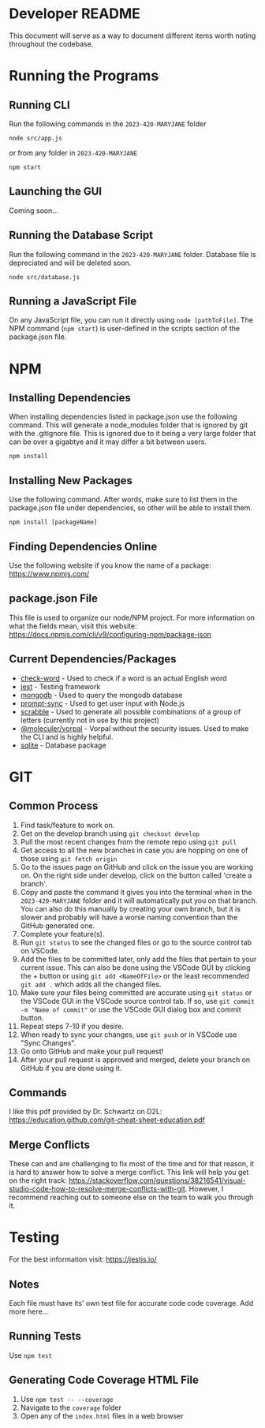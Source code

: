 # Developer README

This document will serve as a way to document different items worth noting throughout the codebase.

# Running the Programs

## Running CLI
Run the following commands in the `2023-420-MARYJANE` folder

```
node src/app.js
```

or from any folder in `2023-420-MARYJANE`

```
npm start
```

## Launching the GUI
Coming soon...

## Running the Database Script
Run the following command in the `2023-420-MARYJANE` folder. Database file is depreciated and will be deleted soon.

```
node src/database.js
```

## Running a JavaScript File
On any JavaScript file, you can run it directly using `node [pathToFile]`. The NPM command (`npm start`) is user-defined in the scripts section of the package.json file.

# NPM

## Installing Dependencies
When installing dependencies listed in package.json use the following command. This will generate a node_modules folder that is ignored by git with the .gitignore file. This is ignored due to it being a very large folder that can be over a gigabtye and it may differ a bit between users.
```
npm install
```

## Installing New Packages
Use the following command. After words, make sure to list them in the package.json file under dependencies, so other will be able to install them. 
```
npm install [packageName]
```

## Finding Dependencies Online
Use the following website if you know the name of a package: https://www.npmjs.com/

## package.json File
This file is used to organize our node/NPM project. For more information on what the fields mean, visit this website:
https://docs.npmjs.com/cli/v9/configuring-npm/package-json

## Current Dependencies/Packages
- [check-word](https://github.com/S0c5/node-check-word) - Used to check if a word is an actual English word
- [jest](https://jestjs.io/) - Testing framework
- [mongodb](https://mongodb.github.io/node-mongodb-native/4.13/) - Used to query the mongodb database
- [prompt-sync](https://github.com/heapwolf/prompt-sync) - Used to get user input with Node.js
- [scrabble](https://www.npmjs.com/package/scrabble) - Used to generate all possible combinations of a group of letters (currently not in use by this project)
- [@moleculer/vorpal](https://github.com/moleculerjs/vorpal) - Vorpal without the security issues. Used to make the CLI and is highly helpful.
- [sqlite](https://github.com/kriasoft/node-sqlite) - Database package

# GIT

## Common Process
1. Find task/feature to work on.
2. Get on the develop branch using `git checkout develop`
3. Pull the most recent changes from the remote repo using `git pull`
4. Get access to all the new branches in case you are hopping on one of those using `git fetch origin`
5. Go to the issues page on GitHub and click on the issue you are working on. On the right side under develop, click on the button called 'create a branch'.
6. Copy and paste the command it gives you into the terminal when in the `2023-420-MARYJANE` folder and it will automatically put you on that branch. You can also do this manually by creating your own branch, but it is slower and probably will have a worse naming convention than the GitHub generated one.
7. Complete your feature(s).
8. Run `git status` to see the changed files or go to the source control tab on VSCode.
9. Add the files to be committed later, only add the files that pertain to your current issue. This can also be done using the VSCode GUI by clicking the + button or using `git add <NameOfFile>` or the least recommended `git add .` which adds all the changed files.
10. Make sure your files being committed are accurate using `git status` or the VSCode GUI in the VSCode source control tab. If so, use `git commit -m "Name of commit"` or use the VSCode GUI dialog box and commit button.
11. Repeat steps 7-10 if you desire. 
12. When ready to sync your changes, use `git push` or in VSCode use "Sync Changes".
13. Go onto GitHub and make your pull request!
14. After your pull request is approved and merged, delete your branch on GitHub if you are done using it.

## Commands
I like this pdf provided by Dr. Schwartz on D2L: https://education.github.com/git-cheat-sheet-education.pdf

## Merge Conflicts
These can and are challenging to fix most of the time and for that reason, it is hard to answer how to solve a merge conflict. This link will help you get on the right track: https://stackoverflow.com/questions/38216541/visual-studio-code-how-to-resolve-merge-conflicts-with-git. However, I recommend reaching out to someone else on the team to walk you through it.

# Testing
For the best information visit: https://jestjs.io/

## Notes
Each file must have its' own test file for accurate code code coverage.
Add more here...

## Running Tests
Use `npm test`

## Generating Code Coverage HTML File
1. Use `npm test -- --coverage`
2. Navigate to the `coverage` folder
3. Open any of the `index.html` files in a web browser

